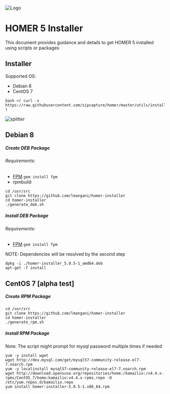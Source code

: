 ![Logo](http://sipcapture.org/data/images/sipcapture_header.png)

# __HOMER 5__  Installer
This document provides guidance and details to get HOMER 5 installed using scripts or packages

## Installer
Supported OS:
* Debian 8
* CentOS 7

```
bash <( curl -s https://raw.githubusercontent.com/sipcapture/homer/master/utils/install.sh )
```


![splitter](http://i.imgur.com/lytn4zn.png)

## Debian 8 
##### Create DEB Package
###### Requirements:
* [FPM](https://github.com/jordansissel/fpm) ```gem install fpm```
* rpmbuild

```
cd /usr/src
git clone https://github.com/lmangani/homer-installer
cd homer-installer
./generate_deb.sh
```

##### Install DEB Package
###### Requirements:
* [FPM](https://github.com/jordansissel/fpm) ```gem install fpm```

NOTE: Dependencies will be resolved by the second step
```
dpkg -i ./homer-installer_5.0.5-1_amd64.deb
apt-get -f install
```

## CentOS 7 **[alpha test]**
##### Create RPM Package
```
cd /usr/src
git clone https://github.com/lmangani/homer-installer
cd homer-installer
./generate_rpm.sh
```
##### Install RPM Package
Note: The script might prompt for mysql password multiple times if needed
```
yum -y install wget
wget http://dev.mysql.com/get/mysql57-community-release-el7-7.noarch.rpm
yum -y localinstall mysql57-community-release-el7-7.noarch.rpm
wget http://download.opensuse.org/repositories/home:/kamailio:/v4.4.x-rpms/CentOS_7/home:kamailio:v4.4.x-rpms.repo -O /etc/yum.repos.d/kamailio.repo
yum install homer-installer-5.0.5-1.x86_64.rpm
```
